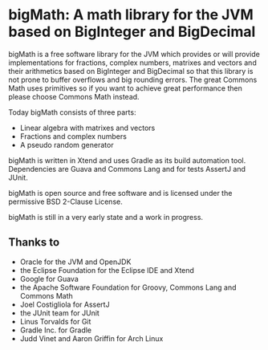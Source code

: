 # bigMath: A math library for the JVM based on BigInteger and BigDecimal

bigMath is a free software library for the JVM which provides or will provide implementations for fractions, 
complex numbers, matrixes and vectors and their arithmetics based on BigInteger and BigDecimal so that this 
library is not prone to buffer overflows and big rounding errors. The great Commons Math uses primitives 
so if you want to achieve great performance then please choose Commons Math instead.

Today bigMath consists of three parts:
* Linear algebra with matrixes and vectors
* Fractions and complex numbers
* A pseudo random generator

bigMath is written in Xtend and uses Gradle as its build automation tool.
Dependencies are Guava and Commons Lang and for tests AssertJ and JUnit.

bigMath is open source and free software and is licensed under the permissive BSD 2-Clause License.

bigMath is still in a very early state and a work in progress.

## Thanks to
* Oracle for the JVM and OpenJDK
* the Eclipse Foundation for the Eclipse IDE and Xtend
* Google for Guava
* the Apache Software Foundation for Groovy, Commons Lang and Commons Math 
* Joel Costigliola for AssertJ
* the JUnit team for JUnit
* Linus Torvalds for Git
* Gradle Inc. for Gradle
* Judd Vinet and Aaron Griffin for Arch Linux
